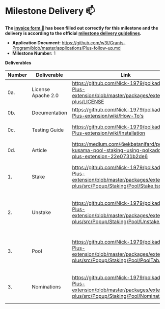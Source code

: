 # Milestone Delivery :mailbox:

**The [invoice form :pencil:](https://docs.google.com/forms/d/e/1FAIpQLSfmNYaoCgrxyhzgoKQ0ynQvnNRoTmgApz9NrMp-hd8mhIiO0A/viewform) has been filled out correctly for this milestone and the delivery is according to the official [milestone delivery guidelines](https://github.com/w3f/Grants-Program/blob/master/docs/milestone-deliverables-guidelines.md).**  

* **Application Document:** https://github.com/w3f/Grants-Program/blob/master/applications/Plus-follow-up.md
* **Milestone Number:** 1


**Deliverables**

| Number | Deliverable | Link | Notes |
| ------------- | ------------- | ------------- |------------- |
| 0a. | License Apache 2.0 |https://github.com/Nick-1979/polkadot-Js-Plus-extension/blob/master/packages/extension-plus/LICENSE | 
| 0b. | Documentation | https://github.com/Nick-1979/polkadot-Js-Plus-extension/wiki/How-To's | Inline docs and wiki are available |
| 0c. | Testing Guide	| https://github.com/Nick-1979/polkadot-Js-Plus-extension/wiki/Installation |  Unit tests and testing on westend blockchain are available|
| 0d. | Article	| https://medium.com/@ekbatanifard/polkadot-kusama-pool-staking-using-polkadot-js-plus-extension-22e0731b2de6 |  How pool staking works in Polkadot js plus |
| 1. | Stake | https://github.com/Nick-1979/polkadot-Js-Plus-extension/blob/master/packages/extension-plus/src/Popup/Staking/Pool/Stake.tsx | To create/join a pool and also bond extra/stake claimable after being a member of a pool | 
| 2.  | Unstake | https://github.com/Nick-1979/polkadot-Js-Plus-extension/blob/master/packages/extension-plus/src/Popup/Staking/Pool/Unstake.tsx | To unboud/claim/withdraw amount from a pool, the root member must be the last one to unbound | 
| 3.  | Pool | https://github.com/Nick-1979/polkadot-Js-Plus-extension/blob/master/packages/extension-plus/src/Popup/Staking/Pool/PoolTab.tsx | To view own pool information, and change the pool state and edit roles if the account has enough prividege | 
| 3.  | Nominations | https://github.com/Nick-1979/polkadot-Js-Plus-extension/blob/master/packages/extension-plus/src/Popup/Staking/Pool/Nominations.tsx | To set/view a pool nominations, only privileged accounts can change nominations | 
